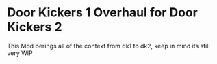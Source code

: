 # Door Kickers 1 Overhaul for Door Kickers 2

This Mod berings all of the context from dk1 to dk2, keep in mind its still very WIP




